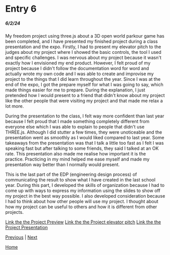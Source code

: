 # Entry 6
##### 6/2/24

  My freedom project using three.js about a 3D open world parkour game has been completed, and I have presented my finished project during a class presentation and the expo. Firstly, I had to present my elevator pitch to the judges about my project where I showed the basic controls, the tool I used and specific challenges. I was nervous about my project because it wasn't exactly how I envisioned my end product. However, I felt proud of my project because I didn't follow the documentation word for word and actually wrote my own code and I was able to create and improvise my project to the things that I did learn throughout the year. Since I was at the end of the expo, I got the prepare myself for what I was going to say, which made things easier for me to prepare. During the explanation, I just pretended how I would present to a friend that didn't know about my project like the other people that were visiting my project and that made me relax a lot more. 

  During the presentation to the class, I felt way more confident than last year because I felt proud that I made something completely different from everyone else which I was able to explain to people that didn't use THREE.js. Although I did stutter a few times, they were unoticeable and the presentation went as smoothly as I would liked compared to last year. Some takeaways from the presentation was that I talk a little too fast as I felt I was speaking fast but after talking to some friends, they said I talked at an OK rate. This presentation also made me realise how important it is the practice. Practicing in my mind helped me ease myself and made my presentation way better than I normally would present. 

  This is the last part of the EDP (engineering design process) of communicating the result to show what I have created in the last school year. During this part, I developed the skills of organization because I had to come up with ways to express my information using the slides to show off my project in the best way possible. I also developed consideration because I had to think about how other people will use my project. I thought about how my project can be useful to others and how it is different from other projects. 

[Link the the Project Preview](https://williamz2198.github.io/sep11-freedom-project/)
[Link the the Project elevator pitch](https://docs.google.com/document/d/16-xmGfuOxArq6Vq0gC5skYhNnaOMwOGBve_4tqU3gks/edit)
[Link the the Project Presentation]( https://docs.google.com/presentation/d/1huS2VtE9G9o0XZenee26ESZa_q9TB2ke5H_HYwLahW8/edit#slide=id.p)

[Previous](entry05.md) | [Next](entry07.md)

[Home](../README.md)
